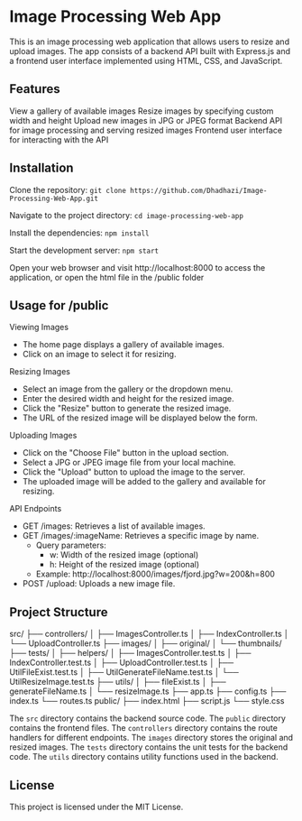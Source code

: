 # Image Processing Web App

This is an image processing web application that allows users to resize and upload images. The app consists of a backend API built with Express.js and a frontend user interface implemented using HTML, CSS, and JavaScript.

## Features

View a gallery of available images
Resize images by specifying custom width and height
Upload new images in JPG or JPEG format
Backend API for image processing and serving resized images
Frontend user interface for interacting with the API

## Installation

Clone the repository:
`git clone https://github.com/Dhadhazi/Image-Processing-Web-App.git`

Navigate to the project directory:
`cd image-processing-web-app`

Install the dependencies:
`npm install`

Start the development server:
`npm start`

Open your web browser and visit http://localhost:8000 to access the application, or open the html file in the /public folder

## Usage for /public

Viewing Images

- The home page displays a gallery of available images.
- Click on an image to select it for resizing.

Resizing Images

- Select an image from the gallery or the dropdown menu.
- Enter the desired width and height for the resized image.
- Click the "Resize" button to generate the resized image.
- The URL of the resized image will be displayed below the form.

Uploading Images

- Click on the "Choose File" button in the upload section.
- Select a JPG or JPEG image file from your local machine.
- Click the "Upload" button to upload the image to the server.
- The uploaded image will be added to the gallery and available for resizing.

API Endpoints

- GET /images: Retrieves a list of available images.
- GET /images/:imageName: Retrieves a specific image by name.
  - Query parameters:
    - w: Width of the resized image (optional)
    - h: Height of the resized image (optional)
  - Example: http://localhost:8000/images/fjord.jpg?w=200&h=800
- POST /upload: Uploads a new image file.

## Project Structure

src/
├── controllers/
│ ├── ImagesController.ts
│ ├── IndexController.ts
│ └── UploadController.ts
├── images/
│ ├── original/
│ └── thumbnails/
├── tests/
│ ├── helpers/
│ ├── ImagesController.test.ts
│ ├── IndexController.test.ts
│ ├── UploadController.test.ts
│ ├── UtilFileExist.test.ts
│ ├── UtilGenerateFileName.test.ts
│ └── UtilResizeImage.test.ts
├── utils/
│ ├── fileExist.ts
│ ├── generateFileName.ts
│ └── resizeImage.ts
├── app.ts
├── config.ts
├── index.ts
└── routes.ts
public/
├── index.html
├── script.js
└── style.css

The `src` directory contains the backend source code.
The `public` directory contains the frontend files.
The `controllers` directory contains the route handlers for different endpoints.
The `images` directory stores the original and resized images.
The `tests` directory contains the unit tests for the backend code.
The `utils` directory contains utility functions used in the backend.

## License

This project is licensed under the MIT License.
